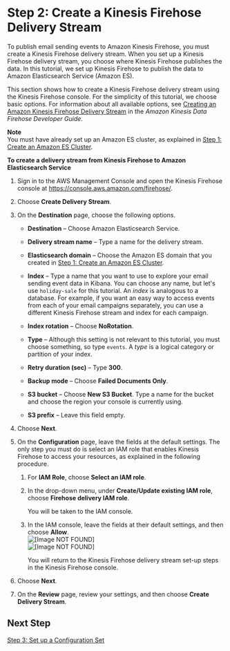 # Step 2: Create a Kinesis Firehose Delivery Stream<a name="event-publishing-elasticsearch-firehose-stream"></a>

To publish email sending events to Amazon Kinesis Firehose, you must create a Kinesis Firehose delivery stream\. When you set up a Kinesis Firehose delivery stream, you choose where Kinesis Firehose publishes the data\. In this tutorial, we set up Kinesis Firehose to publish the data to Amazon Elasticsearch Service \(Amazon ES\)\.

 This section shows how to create a Kinesis Firehose delivery stream using the Kinesis Firehose console\. For the simplicity of this tutorial, we choose basic options\. For information about all available options, see [Creating an Amazon Kinesis Firehose Delivery Stream](http://docs.aws.amazon.com/firehose/latest/dev/basic-create.html) in the *Amazon Kinesis Data Firehose Developer Guide*\.

**Note**  
You must have already set up an Amazon ES cluster, as explained in [Step 1: Create an Amazon ES Cluster](event-publishing-elasticsearch-cluster.md)\.

**To create a delivery stream from Kinesis Firehose to Amazon Elasticsearch Service**

1. Sign in to the AWS Management Console and open the Kinesis Firehose console at [https://console\.aws\.amazon\.com/firehose/](https://console.aws.amazon.com/firehose/)\.

1. Choose **Create Delivery Stream**\.

1. On the **Destination** page, choose the following options\.

   + **Destination** – Choose Amazon Elasticsearch Service\.

   + **Delivery stream name** – Type a name for the delivery stream\.

   + **Elasticsearch domain** – Choose the Amazon ES domain that you created in [Step 1: Create an Amazon ES Cluster](event-publishing-elasticsearch-cluster.md)\.

   + **Index** – Type a name that you want to use to explore your email sending event data in Kibana\. You can choose any name, but let's use `holiday-sale` for this tutorial\. An *index* is analogous to a database\. For example, if you want an easy way to access events from each of your email campaigns separately, you can use a different Kinesis Firehose stream and index for each campaign\. 

   + **Index rotation** – Choose **NoRotation**\.

   + **Type** – Although this setting is not relevant to this tutorial, you must choose something, so type `events`\. A *type* is a logical category or partition of your index\. 

   + **Retry duration \(sec\)** – Type **300**\.

   + **Backup mode** – Choose **Failed Documents Only**\.

   + **S3 bucket** – Choose **New S3 Bucket**\. Type a name for the bucket and choose the region your console is currently using\.

   + **S3 prefix** – Leave this field empty\.

1. Choose **Next**\.

1. On the **Configuration** page, leave the fields at the default settings\. The only step you must do is select an IAM role that enables Kinesis Firehose to access your resources, as explained in the following procedure\.

   1. For **IAM Role**, choose **Select an IAM role**\.

   1. In the drop\-down menu, under **Create/Update existing IAM role**, choose **Firehose delivery IAM role**\.

      You will be taken to the IAM console\.

   1. In the IAM console, leave the fields at their default settings, and then choose **Allow**\.  
![\[Image NOT FOUND\]](http://docs.aws.amazon.com/ses/latest/DeveloperGuide/images/white_space_horizontal.png)  
![\[Image NOT FOUND\]](http://docs.aws.amazon.com/ses/latest/DeveloperGuide/images/event_publishing_tutorial_firehose_iam.png)

      You will return to the Kinesis Firehose delivery stream set\-up steps in the Kinesis Firehose console\.

1. Choose **Next**\.

1. On the **Review** page, review your settings, and then choose **Create Delivery Stream**\.

## Next Step<a name="event-publishing-elasticsearch-firehose-stream-next-step"></a>

[Step 3: Set up a Configuration Set](event-publishing-elasticsearch-configuration-set.md)